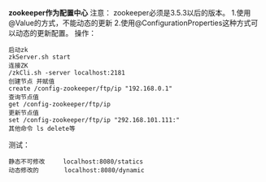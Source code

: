 **zookeeper作为配置中心**
注意： zookeeper必须是3.5.3以后的版本。
1.使用@Value的方式，不能动态的更新
2.使用@ConfigurationProperties这种方式可以动态的更新配置。
操作：

    启动zk
    zkServer.sh start
    连接ZK
    /zkCli.sh -server localhost:2181
    创建节点 并赋值
    create /config-zookeeper/ftp/ip "192.168.0.1"
    查询节点值
    get /config-zookeeper/ftp/ip
    更新节点值
    set /config-zookeeper/ftp/ip "292.168.101.111:"
    其他命令 ls delete等
测试：

    静态不可修改     localhost:8080/statics  
    动态修改的       localhost:8080/dynamic